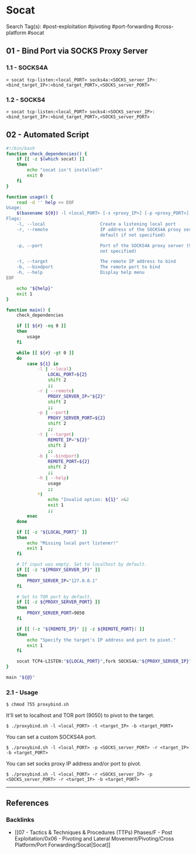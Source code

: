 # Socat

Search Tag(s): #post-exploitation #pivoting #port-forwarding #cross-platform #socat

## 01 - Bind Port via SOCKS Proxy Server

### 1.1 - SOCKS4A

```
> socat tcp-listen:<local_PORT> socks4a:<SOCKS_server_IP>:<bind_target_IP>:<bind_target_PORT>,<SOCKS_server_PORT>
```

### 1.2 - SOCKS4

```
> socat tcp-listen:<local_PORT> socks4:<SOCKS_server_IP>:<bind_target_IP>:<bind_target_PORT>,<SOCKS_server_PORT>
```

## 02 - Automated Script

```bash
#!/bin/bash
function check_dependencies() {
    if [[ -z $(which socat) ]]
    then
        echo "socat isn't installed!"
        exit 0
    fi
}

function usage() {
    read -d '' help << EOF
Usage:
    $(basename ${0}) -l <local_PORT> [-s <proxy_IP>] [-p <proxy_PORT>] -t <target_IP> -b <target_PORT>
Flags:
    -l, --local                     Create a listening local port
    -r, --remote                    IP address of the SOCKS4A proxy server (127.0.0.1 is set by
                                    default if not specified)

    -p, --port                      Port of the SOCKS4A proxy server (9050 is set by default if
                                    not specified)

    -t, --target                    The remote IP address to bind
    -b, --bindport                  The remote port to bind
    -h, --help                      Display help menu
EOF

    echo "${help}"
    exit 1
}

function main() {
    check_dependencies

    if [[ ${#} -eq 0 ]]
    then
        usage
    fi

    while [[ ${#} -gt 0 ]]
    do
        case ${1} in
            -l | --local)
                LOCAL_PORT=${2}
                shift 2
                ;;
            -r | --remote)
                PROXY_SERVER_IP="${2}"
                shift 2
                ;;
            -p | --port)
                PROXY_SERVER_PORT=${2}
                shift 2
                ;;
            -t | --target)
                REMOTE_IP="${2}"
                shift 2
                ;;
            -b | --bindport)
                REMOTE_PORT=${2}
                shift 2
                ;;
            -h | --help)
                usage
                ;;
            *)
                echo "Invalid option: ${1}" >&2
                exit 1
                ;;
        esac
    done

    if [[ -z "${LOCAL_PORT}" ]]
    then
        echo "Missing local port listener!"
        exit 1
    fi

    # If input was empty. Set to localhost by default.
    if [[ -z "${PROXY_SERVER_IP}" ]]
    then
        PROXY_SERVER_IP="127.0.0.1"
    fi

    # Set to TOR port by default.
    if [[ -z ${PROXY_SERVER_PORT} ]]
    then
        PROXY_SERVER_PORT=9050
    fi

    if [[ (-z "${REMOTE_IP}" || -z ${REMOTE_PORT}) ]]
    then
        echo "Specify the target's IP address and port to pivot."
        exit 1
    fi

    socat TCP4-LISTEN:"${LOCAL_PORT}",fork SOCKS4A:"${PROXY_SERVER_IP}":"${REMOTE_IP}":"${REMOTE_PORT}",socksport="${PROXY_SERVER_PORT}" & > /dev/null
}

main "${@}"
```

### 2.1 - Usage

```
$ chmod 755 proxybind.sh
```

It'll set to localhost and TOR port (9050) to pivot to the target.

```
$ ./proxybind.sh -l <local_PORT> -t <target_IP> -b <target_PORT>
```

You can set a custom SOCKS4A port.

```
$ ./proxybind.sh -l <local_PORT> -p <SOCKS_server_PORT> -r <target_IP> -b <target_PORT>
```

You can set socks proxy IP address and/or port to pivot.

```
$ ./proxybind.sh -l <local_PORT> -r <SOCKS_server_IP> -p <SOCKS_server_PORT> -r <target_IP> -b <target_PORT>
```

---
## References

### Backlinks

- [[07 - Tactics & Techniques & Procedures (TTPs) Phases/F - Post Exploitation/0x06 - Pivoting and Lateral Movement/Pivoting/Cross Platform/Port Forwarding/Socat|Socat]]
